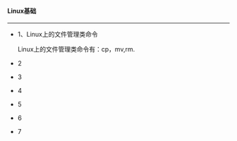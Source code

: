 #### Linux基础

***

* 1、Linux上的文件管理类命令

  Linux上的文件管理类命令有：cp，mv,rm.

  

* 2

* 3

* 4

* 5

* 6

* 7